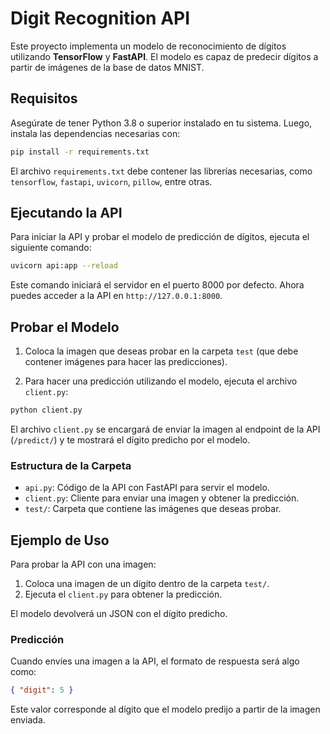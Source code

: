 # Digit Recognition API

Este proyecto implementa un modelo de reconocimiento de dígitos utilizando **TensorFlow** y **FastAPI**. El modelo es capaz de predecir dígitos a partir de imágenes de la base de datos MNIST.

## Requisitos

Asegúrate de tener Python 3.8 o superior instalado en tu sistema. Luego, instala las dependencias necesarias con:

```bash
pip install -r requirements.txt
```
El archivo `requirements.txt` debe contener las librerías necesarias, como `tensorflow`, `fastapi`, `uvicorn`, `pillow`, entre otras.

## Ejecutando la API

Para iniciar la API y probar el modelo de predicción de dígitos, ejecuta el siguiente comando:
```bash
uvicorn api:app --reload
```

Este comando iniciará el servidor en el puerto 8000 por defecto. Ahora puedes acceder a la API en `http://127.0.0.1:8000`.

## Probar el Modelo

1. Coloca la imagen que deseas probar en la carpeta `test` (que debe contener imágenes para hacer las predicciones).
   
2. Para hacer una predicción utilizando el modelo, ejecuta el archivo `client.py`:
```bash
python client.py
```

El archivo `client.py` se encargará de enviar la imagen al endpoint de la API (`/predict/`) y te mostrará el dígito predicho por el modelo.

### Estructura de la Carpeta

- `api.py`: Código de la API con FastAPI para servir el modelo.
- `client.py`: Cliente para enviar una imagen y obtener la predicción.
- `test/`: Carpeta que contiene las imágenes que deseas probar.

## Ejemplo de Uso

Para probar la API con una imagen:

1. Coloca una imagen de un dígito dentro de la carpeta `test/`.
2. Ejecuta el `client.py` para obtener la predicción.

El modelo devolverá un JSON con el dígito predicho.

### Predicción

Cuando envíes una imagen a la API, el formato de respuesta será algo como:
```json
{ "digit": 5 }
```
Este valor corresponde al dígito que el modelo predijo a partir de la imagen enviada.